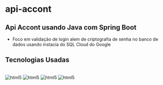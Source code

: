 # api-accont

## Api Accont usando Java com Spring Boot

* Foco em validação de login alem de criptografia de senha no banco de dados usando instacia do SQL Cloud do Google

## Tecnologias Usadas
<div style="display: inline_block"><br/>
  <img align="center" alt="html5" src= "https://img.shields.io/badge/PostgreSQL-316192?style=for-the-badge&logo=postgresql&logoColor=white"/>
  <img align="center" alt="html5" src= "https://img.shields.io/badge/Java-ED8B00?style=for-the-badge&logo=java&logoColor=whit"/>
  <img align="center" alt="html5" src= "https://img.shields.io/badge/Spring-6DB33F?style=for-the-badge&logo=spring&logoColor=white"/>
  <img align="center" alt="html5" src=  https://img.shields.io/badge/Google_Cloud-4285F4?style=for-the-badge&logo=google-cloud&logoColor=white/>
</div>
